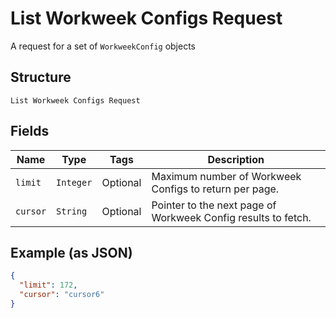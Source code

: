 
# List Workweek Configs Request

A request for a set of `WorkweekConfig` objects

## Structure

`List Workweek Configs Request`

## Fields

| Name | Type | Tags | Description |
|  --- | --- | --- | --- |
| `limit` | `Integer` | Optional | Maximum number of Workweek Configs to return per page. |
| `cursor` | `String` | Optional | Pointer to the next page of Workweek Config results to fetch. |

## Example (as JSON)

```json
{
  "limit": 172,
  "cursor": "cursor6"
}
```

